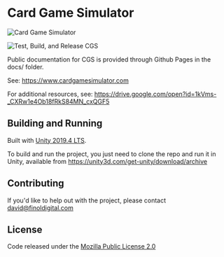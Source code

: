 # Card Game Simulator

![Card Game Simulator](https://www.cardgamesimulator.com/assets/img/CGSLogo.png)

![Test, Build, and Release CGS](https://github.com/finol-digital/Card-Game-Simulator/workflows/Test%2C%20Build%2C%20and%20Release%20CGS/badge.svg)

Public documentation for CGS is provided through Github Pages in the docs/ folder. 

See: https://www.cardgamesimulator.com

For additional resources, see: https://drive.google.com/open?id=1kVms-_CXRw1e4Ob18fRkS84MN_cxQGF5

## Building and Running

Built with [Unity 2019.4 LTS](https://unity.com/releases/2019-lts).

To build and run the project, you just need to clone the repo and run it in Unity, available from https://unity3d.com/get-unity/download/archive

## Contributing

If you'd like to help out with the project, please contact <david@finoldigital.com>

## License

Code released under the [Mozilla Public License 2.0](LICENSE)
